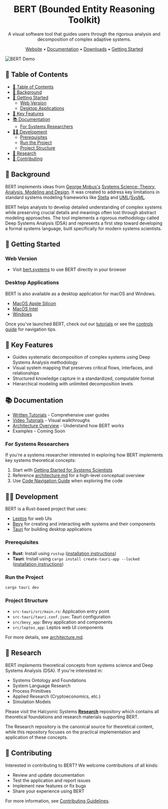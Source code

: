 <h1 align="center">BERT (Bounded Entity Reasoning Toolkit)</h1>

<p align="center">A visual software tool that guides users through the rigorous analysis and decomposition of complex adaptive systems.</p>

<p align="center">
  <a href="https://bert.systems/">Website</a> •
  <a href="https://bert.gitbook.io/bert-documentation">Documentation</a> •
  <a href="https://github.com/halcyonic-systems/bert/releases">Downloads</a> •
  <a href="#getting-started">Getting Started</a>
</p>

![BERT Demo](https://bert.systems/demo.gif)

## 📑 Table of Contents

- [📑 Table of Contents](#-table-of-contents)
- [📖 Background](#-background)
- [🚀 Getting Started](#-getting-started)
  - [Web Version](#web-version)
  - [Desktop Applications](#desktop-applications)
- [🔧 Key Features](#-key-features)
- [📚 Documentation](#-documentation)
  - [For Systems Researchers](#for-systems-researchers)
- [👨‍💻 Development](#-development)
  - [Prerequisites](#prerequisites)
  - [Run the Project](#run-the-project)
  - [Project Structure](#project-structure)
- [🔬 Research](#-research)
- [🤝 Contributing](#-contributing)

## 📖 Background

BERT implements ideas from [George Mobus's](https://directory.tacoma.uw.edu/employee/gmobus) [Systems Science: Theory, Analysis, Modeling and Design](https://link.springer.com/book/10.1007/978-3-030-93482-8). It was created to address key limitations in standard systems modeling frameworks like [Stella](https://www.iseesystems.com/store/products/stella-online.aspx) and [UML](https://www.uml.org/)/[SysML](https://sysml.org/).

BERT helps analysts to develop detailed understanding of complex systems while preserving crucial details and meanings often lost through abstract modeling approaches. The tool implements a rigorous methodology called Deep Systems Analysis (DSA) and represents a first step toward developing a formal systems language, built specifically for modern systems scientists.

## 🚀 Getting Started

### Web Version
- Visit [bert.systems](https://bert.systems/) to use BERT directly in your browser

### Desktop Applications
BERT is also available as a desktop application for macOS and Windows.

- [MacOS Apple Silicon](https://github.com/halcyonic-systems/bert/releases/download/v0.1.0-beta/bert_0.1.0_aarch64.dmg)
- [MacOS Intel](https://github.com/halcyonic-systems/bert/releases/download/v0.1.0-beta/bert_0.1.0_x64.dmg)
- [Windows](https://github.com/halcyonic-systems/bert/releases/download/v0.1.0-beta/bert.exe)

Once you've launched BERT, check out our [tutorials](https://bert.gitbook.io/bert-documentation) or see the [controls guide](https://github.com/halcyonic-systems/bert/blob/main/docs/getting-started/Controls.md) for navigation tips.

## 🔧 Key Features

- Guides systematic decomposition of complex systems using Deep Systems Analysis methodology
- Visual system mapping that preserves critical flows, interfaces, and relationships
- Structured knowledge capture in a standardized, computable format
- Hierarchical modeling with unlimited decomposition levels

## 📚 Documentation

- [Written Tutorials](https://bert.gitbook.io/bert-documentation) - Comprehensive user guides
- [Video Tutorials](https://github.com/halcyonic-systems/bert/blob/main/docs/getting-started/Tutorials.md) - Visual walkthroughs
- [Architecture Overview](https://github.com/halcyonic-systems/bert/blob/main/docs/architecture.md) - Understand how BERT works
- Examples - Coming Soon

### For Systems Researchers

If you're a systems researcher interested in exploring how BERT implements key systems theoretical concepts:

1. Start with [Getting Started for Systems Scientists](docs/getting-started/for-systems-scientists.md)
2. Reference [architecture.md](https://github.com/halcyonic-systems/bert/blob/main/docs/architecture/architecture.md) for a high-level conceptual overview
3. Use [Code Navigation Guide](docs/getting-started/code-navigation-guide.md) when exploring the code


## 👨‍💻 Development

BERT is a Rust-based project that uses:
- [Leptos](https://leptos.dev/) for web UIs
- [Bevy](https://bevyengine.org/) for creating and interacting with systems and their components
- [Tauri](https://v2.tauri.app/) for building desktop applications

### Prerequisites
- **Rust**: Install using `rustup` ([installation instructions](https://www.rust-lang.org/tools/install))
- **Tauri**: Install using `cargo install create-tauri-app --locked` ([installation instructions](https://v2.tauri.app/start/))

### Run the Project
```bash
cargo tauri dev
```

### Project Structure
- `src-tauri/src/main.rs`: Application entry point
- `src-tauri/tauri.conf.json`: Tauri configuration
- `src/bevy_app`: Bevy application and components
- `src/leptos_app`: Leptos web UI components

For more details, see [architecture.md](https://github.com/halcyonic-systems/bert/blob/main/docs/architecture/architecture.md).

## 🔬 Research

BERT implements theoretical concepts from systems science and Deep Systems Analysis (DSA).
If you're interested in:

- Systems Ontology and Foundations
- System Language Research
- Process Primitives
- Applied Research (Cryptoeconomics, etc.)
- Simulation Models

Please visit the Halcyonic Systems **[Research](https://github.com/halcyonic-systems/research)**
repository which contains all theoretical foundations and research materials supporting
BERT.

The Research repository is the canonical source for theoretical content, while this
repository focuses on the practical implementation and application of these concepts.

## 🤝 Contributing

Interested in contributing to BERT? We welcome contributions of all kinds:

- Review and update documentation
- Test the application and report issues
- Implement new features or fix bugs
- Share your experience using BERT

For more information, see [Contributing Guidelines](docs/contributing/guidelines.md).
